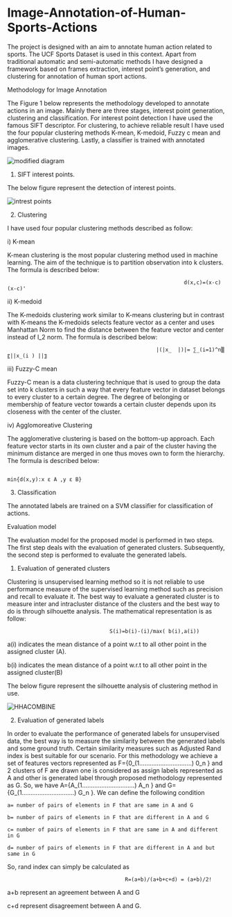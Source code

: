 # Image-Annotation-of-Human-Sports-Actions
The project is designed with an aim to annotate human action related to sports. The UCF Sports Dataset is used in this context. Apart from traditional automatic and semi-automatic methods I have designed a framework based on frames extraction, interest point’s generation, and clustering for annotation of human sport actions.

Methodology for Image Annotation

The Figure 1 below represents the methodology developed to annotate actions in an image. Mainly there are three stages, interest point generation, clustering and classification. For interest point detection I have used the famous SIFT descriptor. For clustering, to achieve reliable result I have used the four popular clustering methods K-mean, K-medoid, Fuzzy c mean and agglomerative clustering. Lastly, a classifier is trained with annotated images.

![modified diagram](https://user-images.githubusercontent.com/14160468/198852711-bd362b6d-f3ff-4c8f-9f58-16c06f054dd6.jpg)
1.	SIFT interest points.

The below figure represent the detection of interest points.

![intrest points](https://user-images.githubusercontent.com/14160468/198853072-ea23e5b6-0320-447d-a4f0-969c4e11481f.jpg)

2.  Clustering

I have used four popular clustering methods described as follow:

   i) K-mean
   
K-mean clustering is the most popular clustering method used in machine learning. The aim of the technique is to partition observation into k clusters. The formula is described below:

                                                             d(x,c)=(x-c)(x-c)'
                                                             
ii) K-medoid

The K-medoids clustering work similar to K-means clustering but in contrast with K-means the K-medoids selects feature vector as a center and uses Manhattan Norm to find the distance between the feature vector and center instead of l_2 norm. The formula is described below:


                                                    |(|x_  |)|= ∑_(i=1)^n▒〖||x_(i ) ||〗  

iii) Fuzzy-C mean 

Fuzzy-C mean is a data clustering technique that is used to group the data set into k clusters in such a way that every feature vector in dataset belongs to every cluster to a certain degree. The degree of belonging or membership of feature vector towards a certain cluster depends upon its closeness with the center of the cluster.

iv) Agglomoreative Clustering

The agglomerative clustering is based on the bottom-up approach. Each feature vector starts in its own cluster and a pair of the cluster having the minimum distance are merged in one thus moves own to form the hierarchy. The formula is described below:

                                                               min{d(x,y):x ε A ,y ε B}
                                                               
3. Classification

The annotated labels are trained on a SVM classifier for classification of actions.
 

Evaluation model

The evaluation model for the proposed model is performed in two steps. The first step deals with the evaluation of generated clusters. Subsequently, the second step is performed to evaluate the generated labels.

1.	Evaluation of generated clusters

Clustering is unsupervised learning method so it is not reliable to use performance measure of the supervised learning method such as precision and recall to evaluate it. The best way to evaluate a generated cluster is to measure inter and intracluster distance of the clusters and the best way to do is through silhouette analysis. The mathematical representation is as follow:  

                                     S(i)=b(i)-(i)/max( b(i),a(i))
                                     
a(i) indicates the mean distance of a point w.r.t to all other point in the assigned cluster (A).

b(i) indicates the mean distance of a point w.r.t to all other point in the assigned cluster(B)

The below figure represent the silhouette analysis of clustering method in use.
 
![HHACOMBINE](https://user-images.githubusercontent.com/14160468/198853686-922ac2cf-6278-4a52-b145-a72f9d9eef80.jpg)

2. Evaluation of generated labels

In order to evaluate the performance of generated labels for unsupervised data, the best way is to measure the similarity between the generated labels and some ground truth. Certain similarity measures such as Adjusted Rand index is best suitable for our scenario. For this methodology we achieve a set of features vectors represented as F={0_(1…………………………) 0_n } and 2 clusters of F are drawn one is considered as assign labels represented as A and other is generated label through proposed methodology represented as G. So, we have A={A_(1…………………………) A_n } and G={G_(1…………………………) G_n }. We can define the following condition 

	a= number of pairs of elements in F that are same in A and G
    
	b= number of pairs of elements in F that are different in A and G
    
	c= number of pairs of elements in F that are same in A and different in G
    
	d= number of pairs of elements in F that are different in A and but same in G
    
So, rand index can simply be calculated as

                                          R=(a+b)/(a+b+c+d) = (a+b)/2!

a+b represent an agreement between A and G

c+d represent disagreement between A and G.




